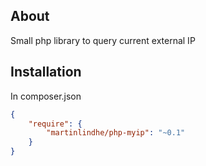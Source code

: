 ## About

Small php library to query current external IP

## Installation

In composer.json

```json
{
    "require": {
        "martinlindhe/php-myip": "~0.1"
    }
}
```

